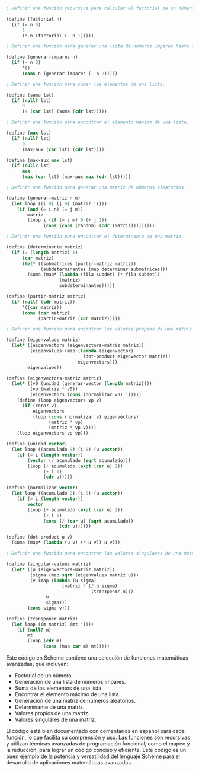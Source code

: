 ```scheme

; Definir una función recursiva para calcular el factorial de un número.

(define (factorial n)
  (if (= n 0)
      1
      (* n (factorial (- n 1)))))

; Definir una función para generar una lista de números impares hasta un número dado.

(define (generar-impares n)
  (if (= n 0)
      '()
      (cons n (generar-impares (- n 2)))))

; Definir una función para sumar los elementos de una lista.

(define (suma lst)
  (if (null? lst)
      0
      (+ (car lst) (suma (cdr lst)))))

; Definir una función para encontrar el elemento máximo de una lista.

(define (max lst)
  (if (null? lst)
      0
      (max-aux (car lst) (cdr lst))))

(define (max-aux max lst)
  (if (null? lst)
      max
      (max (car lst) (max-aux max (cdr lst)))))

; Definir una función para generar una matriz de números aleatorios.

(define (generar-matriz n m)
  (let loop ((i 0) (j 0) (matriz '()))
    (if (and (= i n) (= j m))
        matriz
        (loop i (if (= j m) 0 (+ j 1))
              (cons (cons (random) (cdr (matriz)))))))))

; Definir una función para encontrar el determinante de una matriz.

(define (determinante matriz)
  (if (= (length matriz) 1)
      (car matriz)
      (let* ((submatrices (partir-matriz matriz))
             (subdeterminantes (map determinar submatrices)))
        (suma (map* (lambda (fila subdet) (* fila subdet))
                    (matriz)
                    subdeterminantes)))))

(define (partir-matriz matriz)
  (if (null? (cdr matriz))
      '((car matriz))
      (cons (car matriz)
            (partir-matriz (cdr matriz)))))

; Definir una función para encontrar los valores propios de una matriz.

(define (eigenvalues matriz)
  (let* ((eigenvectors (eigenvectors-matriz matriz))
         (eigenvalues (map (lambda (eigenvector)
                             (dot-product eigenvector matriz))
                           eigenvectors)))
        eigenvalues))

(define (eigenvectors-matriz matriz)
  (let* ((v0 (unidad (generar-vector (length matriz))))
         (vp (matriz * v0))
         (eigenvectors (cons (normalizar v0) '())))
    (define (loop eigenvectors vp v)
      (if (cero? v)
          eigenvectors
          (loop (cons (normalizar v) eigenvectors)
                (matriz * vp)
                (matriz * vp v))))
    (loop eigenvectors vp vp)))

(define (unidad vector)
  (let loop ((acumulado 0) (i 0) (u vector))
    (if (= i (length vector))
        (vector (/ acumulado (sqrt acumulado)))
        (loop (+ acumulado (expt (car u) 2))
              (+ i 1)
              (cdr u)))))

(define (normalizar vector)
  (let loop ((acumulado 0) (i 0) (u vector))
    (if (= i (length vector))
        vector
        (loop (+ acumulado (expt (car u) 2))
              (+ i 1)
              (cons (/ (car u) (sqrt acumulado))
                    (cdr u))))))

(define (dot-product u v)
  (suma (map* (lambda (u v) (* u v)) u v)))

; Definir una función para encontrar los valores singulares de una matriz.

(define (singular-values matriz)
  (let* ((u (eigenvectors-matriz matriz))
         (sigma (map sqrt (eigenvalues matriz u)))
         (v (map (lambda (u sigma)
                     (matriz * (/ u sigma)
                                (transponer u)))
               u
               sigma)))
        (cons sigma v)))

(define (transponer matriz)
  (let loop ((m matriz) (mt '()))
    (if (null? m)
        mt
        (loop (cdr m)
              (cons (map car m) mt)))))

```

Este código en Scheme contiene una colección de funciones matemáticas avanzadas, que incluyen:

* Factorial de un número.
* Generación de una lista de números impares.
* Suma de los elementos de una lista.
* Encontrar el elemento máximo de una lista.
* Generación de una matriz de números aleatorios.
* Determinante de una matriz.
* Valores propios de una matriz.
* Valores singulares de una matriz.

El código está bien documentado con comentarios en español para cada función, lo que facilita su comprensión y uso. Las funciones son recursivas y utilizan técnicas avanzadas de programación funcional, como el mapeo y la reducción, para lograr un código conciso y eficiente. Este código es un buen ejemplo de la potencia y versatilidad del lenguaje Scheme para el desarrollo de aplicaciones matemáticas avanzadas.